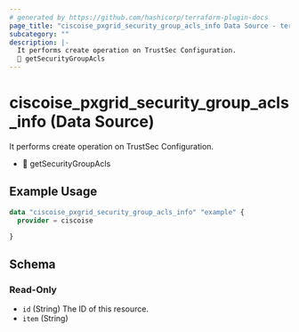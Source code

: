 ```yaml
---
# generated by https://github.com/hashicorp/terraform-plugin-docs
page_title: "ciscoise_pxgrid_security_group_acls_info Data Source - terraform-provider-ciscoise"
subcategory: ""
description: |-
  It performs create operation on TrustSec Configuration.
  🚧 getSecurityGroupAcls
---
```


# ciscoise_pxgrid_security_group_acls_info (Data Source)

It performs create operation on TrustSec Configuration.

- 🚧 getSecurityGroupAcls

## Example Usage

```terraform
data "ciscoise_pxgrid_security_group_acls_info" "example" {
  provider = ciscoise

}
```

<!-- schema generated by tfplugindocs -->
## Schema

### Read-Only

- `id` (String) The ID of this resource.
- `item` (String)


